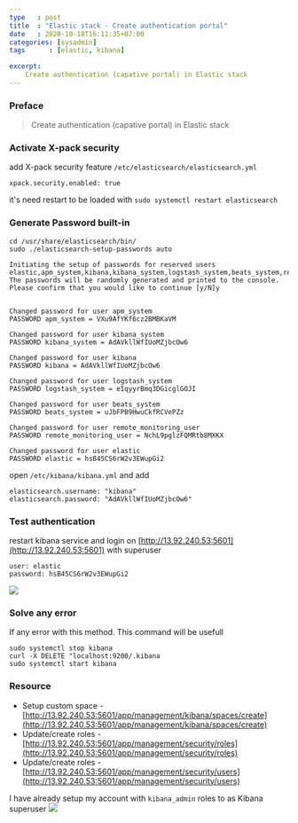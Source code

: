 ```yaml
---
type   : post
title  : "Elastic stack - Create authentication portal"
date   : 2020-10-18T16:11:35+07:00
categories: [sysadmin]
tags      : [elastic, kibana]

excerpt:
    Create authentication (capative portal) in Elastic stack
---
```


### Preface
> Create authentication (capative portal) in Elastic stack

### Activate X-pack security
add X-pack security feature ```/etc/elasticsearch/elasticsearch.yml```

    xpack.security.enabled: true

it's need restart to be loaded with ```sudo systemctl restart elasticsearch```

### Generate Password built-in
```
cd /usr/share/elasticsearch/bin/
sudo ./elasticsearch-setup-passwords auto

Initiating the setup of passwords for reserved users elastic,apm_system,kibana,kibana_system,logstash_system,beats_system,remote_monitoring_user.
The passwords will be randomly generated and printed to the console.
Please confirm that you would like to continue [y/N]y


Changed password for user apm_system
PASSWORD apm_system = VXu9AfYKf6cz2BMBKaVM

Changed password for user kibana_system
PASSWORD kibana_system = AdAVkllWfIUoMZjbcOw6

Changed password for user kibana
PASSWORD kibana = AdAVkllWfIUoMZjbcOw6

Changed password for user logstash_system
PASSWORD logstash_system = eIqyyrBmq3DGicglGOJI

Changed password for user beats_system
PASSWORD beats_system = uJbFPB9HwuCkfRCVePZz

Changed password for user remote_monitoring_user
PASSWORD remote_monitoring_user = NchL9pglzFQMRtb8MXKX

Changed password for user elastic
PASSWORD elastic = hsB45CS6rW2v3EWupGi2
```

open ```/etc/kibana/kibana.yml``` and add

    elasticsearch.username: "kibana"
    elasticsearch.password: "AdAVkllWfIUoMZjbcOw6"

### Test authentication
restart kibana service and login on [http://13.92.240.53:5601](http://13.92.240.53:5601) with superuser

    user: elastic
    password: hsB45CS6rW2v3EWupGi2

![](https://res.cloudinary.com/bimagv/image/upload/v1608813753/2020-10/2020-10-18-elastic-stack-manage-authentication.png)

### Solve any error
If any error with this method. This command will be usefull

    sudo systemctl stop kibana
    curl -X DELETE "localhost:9200/.kibana
    sudo systemctl start kibana

### Resource
- Setup custom space - [http://13.92.240.53:5601/app/management/kibana/spaces/create](http://13.92.240.53:5601/app/management/kibana/spaces/create)
- Update/create roles - [http://13.92.240.53:5601/app/management/security/roles](http://13.92.240.53:5601/app/management/security/roles)
- Update/create roles - [http://13.92.240.53:5601/app/management/security/users](http://13.92.240.53:5601/app/management/security/users)

I have already setup my account with ```kibana_admin``` roles to as Kibana superuser
![](https://res.cloudinary.com/bimagv/image/upload/v1608814142/2020-10/2020-10-18-elastic-stack-manage-authentication-2.png)
